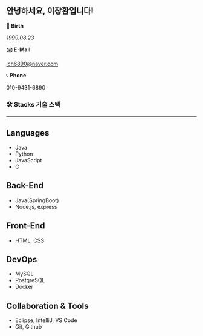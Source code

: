 <h2>안녕하세요, 이창환입니다!</h2>

**🎂 Birth**

*1999.08.23*

**✉️ E-Mail**

lch6890@naver.com

📞 **Phone**

010-9431-6890

### 🛠  Stacks 기술 스택

---

## Languages

- Java
- Python
- JavaScript
- C

## Back-End

- Java(SpringBoot)
- Node.js, express

## Front-End

- HTML, CSS

## DevOps

- MySQL
- PostgreSQL
- Docker

## Collaboration & Tools

- Eclipse, IntelliJ, VS Code
- Git, Github
